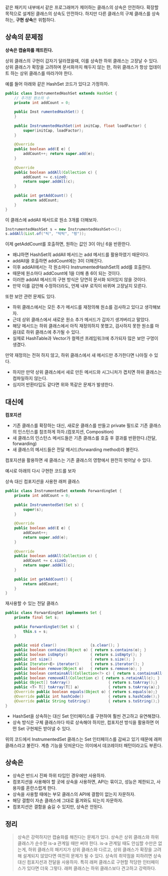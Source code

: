
같은 패키지 내부에서 같은 프로그래머가 제어하는 클래스의 상속은 안전하다.
확장할 목적으로 설계된 클래스의 상속도 안전하다.
하지만 다른 클래스의 구체 클래스를 상속하는, **구현 상속**은 위험하다.

## 상속의 문제점

**상속은 캡슐화를 깨뜨린다.**

상위 클래스의 구현이 갑자기 달라졌을때, 이를 상속한 하위 클래스는 고장날 수 있다.
상위 클래스가 확장을 고려하며 문서화까지 해두지 않는 한, 하위 클래스가 항상 업데이트 하는 상위 클래스를 따라가야 한다.

예를 들어 아래와 같은 HashSet 코드가 있다고 가정하자.
```java
public class InstrumentedHashSet extends HashSet {
	// 추가된 원소의 수
	private int addCount = 0;
	
	public Inst rumentedHashSet() {
	}
	
	public InstrumentedHashSet(int initCap, float loadFactor) {
		super(initCap, loadFactor);
	}
	
	@Override
	public boolean add(E e) {
		addCount++; return super.add(e);
	}
	
	@Override
	public boolean addAll(Collection c) {
		addCount += c.sizeO;
		return super.addAll(c);
	}
	
	public int getAddCount() {
		return addCount;
	}
}
```
이 클래스에 addAll 메서드로 원소 3개를 더해보자.

```java
InstrumentedHashSet s = new InstrumentedHashSet<>();
s.addAll(List.of("틱", "탁탁", "펑"));
```
이제 getAddCount를 호출하면, 원하는 값인 3이 아닌 6을 반환한다.
- 왜냐하면 HashSet의 addAll 메서드는 add 메서드를 활용하였기 때문이다.
- addAll을 호출하면 addCount에는 3이 더해진다.
- 이후 addAll에서는 각 원소마다 InstrumentedHashSet의 add를 호출한다.
- 때문에 원소마다 addCount에 1을 더해 총 6이 되는 것이다.
- 이러한 addAll 메서드의 구현 방식은 당연히 문서화 되어있지 않을 것이다.
- 만약 이를 감안해 수정하더라도, 언제 내부 로직이 바뀌며 고장날지 모른다.

또한 보안 관련 문제도 있다.
- 하위 클래스에서는 모든 추가 메서드를 재정의해 원소를 검사하고 있다고 생각해보자.
- 근데 상위 클래스에서 새로운 원소 추가 메서드가 갑자기 생겨버리고 말았다.
- 해당 메서드는 하위 클래스에서 아직 재정의하지 못했고, 검사하지 못한 원소를 마음대로 하위 클래스에 추가될 수 있다.
- 실제로 HashTable과 Vector가 컬렉션 프레임워크에 추가되자 많은 보안 구멍이 생겼다.

만약 재정의는 전혀 하지 않고, 하위 클래스에서 새 메서드만 추가한다면 나아질 수 있다.
- 하지만 만약 상위 클래스에서 새로 만든 메서드와 시그니처가 겹치면 하위 클래스는 컴파일하지 않는다.
- 심지어 반환타입도 같다면 위와 똑같은 문제가 발생한다.


## 대신에


**컴포지션**
- 기존 클래스를 확장하는 대신, 새로운 클래스를 만들고 private 필드로 기존 클래스의 인스턴스를 참조하게 하자.(컴포지션, Composition)
- 새 클래스의 인스턴스 메서드들은 기존 클래스를 호출 후 결과를 반환한다.(전달, forwarding)
- 새 클래스의 메서드들은 전달 메서드(forwarding method)라 불린다.

컴포지션을 활용하면 새 클래스는 기존 클래스의 영향에서 완전히 벗어날 수 있다.

예시로 아래의 다시 구현한 코드를 보자

상속 대신 컴포지션을 사용한 래퍼 클래스
```java
public class InstrumentedSet extends ForwardingSet {
	private int addCount = 0;
	
	public InstrumentedSet(Set s) {
		super(s);
	}
	
	@Override
	public boolean add(E e) {
		addCount++;
		return super.add(e);
	}
	
	@Override
	public boolean addAll(Collection c) {
		addCount += c.sizeO;
		return super.addAll(c);
	}
	
	public int getAddCount() {
		return addCount;
	}
}
```
재사용할 수 있는 전달 클래스
```java
public class ForwardingSet implements Set {
	private final Set s;
	
	public ForwardingSet(Set s) {
		this.s = s;
	}
	
	public void clear()               {s.clear(); }
	public boolean contains(Object o) { return s.contains(o); }
	public boolean isEmpty()          { return s.isEmpty(); }
	public int size()                 { return s.size(); }
	public Iterator<E> iterator()     { return s.iterator(); }
	public boolean remove(Object o)   { return s.remove(o); }
	public boolean containsAll(Collection<?> c) { return s.containsAll(c); }
	public boolean removeAll(Collection c) { return s.retainAll(c); }
	public Object[] toArray()                 { return s.toArray();}
	public <T> T[] toArray(T[] a)             { return s.toArray(a);}
	@Override public boolean equals(Object o) { return s.equals(o);}
	@Override public int hashCode()           { return s.hashCode();}
	@Override public String toString()        { return s.toString();}
}	
```


- HashSet을 상속하는 대신 Set 인터페이스를 구현하여 훨씬 견고하고 유연해졌다.
- 상속 방식은 구체 클래스마다 따로 상속해야 하지만, 컴포지션 방식을 활용하면 어떤 Set 구현체든 받아낼 수 있다.

위의 코드에서 InstrumentedSet 클래스는 Set 인터페이스를 감싸고 있기 때문에 래퍼 클래스라고 불린다.
계층 기능을 덧씌운다는 의미에서 데코레이터 패턴이라고도 부른다.

## 상속은

- 상속은 반드시 진짜 하위 타입인 경우에만 사용하자.
- 컴포지션을 사용해야 할 곳에 상속을 사용하면, API는 묶이고, 성능은 제한되고, 사용자를 혼란스럽게 한다.
- 상속을 사용할 때에는 부모 클래스의 API에 결함이 없는지 자문하자.
- 해당 결함이 자손 클래스에 그대로 옮겨와도 되는지 자문하자.
- 컴포지션은 결함을 숨길 수 있지만, 상속은 안된다.


## 정리

> 상속은 강력하지만 캡슐화를 해친다는 문제가 있다. 상속은 상위 클래스와 하위 클래스가 순수한 is-a 관계일 때만 써야 한다. is-a 관계일 때도 안심할 수만은 없는게, 하위 클래스의 패키지가 상위 클래스와 다르고, 상위 클래스가 확장을 고려해 설계되지 않았다면 여전히 문제가 될 수 있다. 상속의 취약점을 피하려면 상속 대신 컴포지션과 전달을 사용하자. 특히 래퍼 클래스로 구현할 적당한 인터페이스가 있다면 더욱 그렇다. 래퍼 클래스는 하위 클래스보다 견고하고 강력하다.

